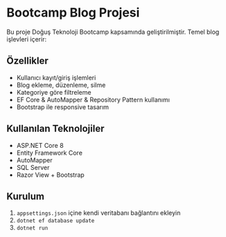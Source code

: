 ﻿# Bootcamp Blog Projesi

Bu proje Doğuş Teknoloji Bootcamp kapsamında geliştirilmiştir. Temel blog işlevleri içerir:

## Özellikler
- Kullanıcı kayıt/giriş işlemleri
- Blog ekleme, düzenleme, silme
- Kategoriye göre filtreleme
- EF Core & AutoMapper & Repository Pattern kullanımı
- Bootstrap ile responsive tasarım

## Kullanılan Teknolojiler
- ASP.NET Core 8
- Entity Framework Core
- AutoMapper
- SQL Server
- Razor View + Bootstrap

## Kurulum
1. `appsettings.json` içine kendi veritabanı bağlantını ekleyin
2. `dotnet ef database update`
3. `dotnet run`

